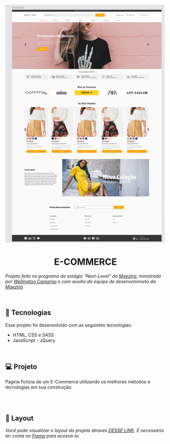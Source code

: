 <div align="center">
<img  alt=banner-principal src="imagens/banner-readme.png">
</div>
<h1 align="center"> E-COMMERCE </h1>


*Projeto feito no programa de estágio "Next-Level" da [Maeztra](https://maeztra.com/), ministrado por [Wellington Camargo](https://www.linkedin.com/in/toncamargo/) e com auxilio da equipe de desenvolvimeto da [Maeztra](https://maeztra.com/)*

<br>

## 🚀 Tecnologias

Esse projeto foi desenvolvido com as seguintes tecnologias:

- HTML, CSS e SASS
- JavaScript - JQuery
<br>

## 💻 Projeto

Pagina fictícia de um E-Commerce utilizando os melhores métodos e tecnologias em sua construção.

<br><br>

## 🔖 Layout

*Você pode visualizar o layout do projeto através [DESSE LINK]( https://www.figma.com/file/3RqPfS5PW9whbQNCTTaoqA/%5B2020-09%5D-MZ---Layout-Teste-de-vagas-para-time-de-Devs). É necessário ter conta no [Figma](https://figma.com) para acessá-lo.*
